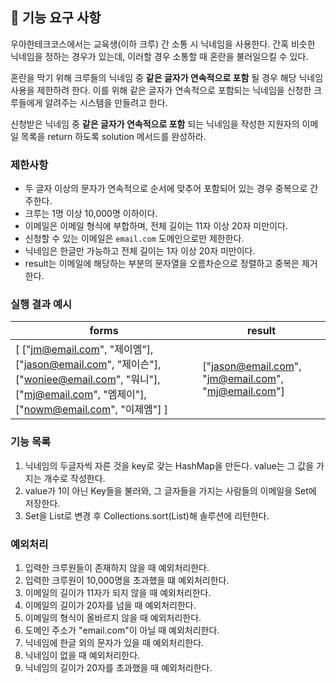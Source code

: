 ## 🚀 기능 요구 사항

우아한테크코스에서는 교육생(이하 크루) 간 소통 시 닉네임을 사용한다. 간혹 비슷한 닉네임을 정하는 경우가 있는데, 이러할 경우 소통할 때 혼란을 불러일으킬 수 있다.

혼란을 막기 위해 크루들의 닉네임 중 **같은 글자가 연속적으로 포함** 될 경우 해당 닉네임 사용을 제한하려 한다. 이를 위해 같은 글자가 연속적으로 포함되는 닉네임을 신청한 크루들에게 알려주는 시스템을 만들려고 한다.


신청받은 닉네임 중 **같은 글자가 연속적으로 포함** 되는 닉네임을 작성한 지원자의 이메일 목록을 return 하도록 solution 메서드를 완성하라.

### 제한사항

- 두 글자 이상의 문자가 연속적으로 순서에 맞추어 포함되어 있는 경우 중복으로 간주한다.
- 크루는 1명 이상 10,000명 이하이다.
- 이메일은 이메일 형식에 부합하며, 전체 길이는 11자 이상 20자 미만이다.
- 신청할 수 있는 이메일은 `email.com` 도메인으로만 제한한다.
- 닉네임은 한글만 가능하고 전체 길이는 1자 이상 20자 미만이다.
- result는 이메일에 해당하는 부분의 문자열을 오름차순으로 정렬하고 중복은 제거한다.

### 실행 결과 예시

| forms | result |
| --- | --- |
| [ ["jm@email.com", "제이엠"], ["jason@email.com", "제이슨"], ["woniee@email.com", "워니"], ["mj@email.com", "엠제이"], ["nowm@email.com", "이제엠"] ] | ["jason@email.com", "jm@email.com", "mj@email.com"] |

### 기능 목록
1. 닉네임의 두글자씩 자른 것을 key로 갖는 HashMap을 만든다. value는 그 값을 가지는 개수로 작성한다.
2. value가 1이 아닌 Key들을 불러와, 그 글자들을 가지는 사람들의 이메일을 Set에 저장한다.
3. Set을 List로 변경 후 Collections.sort(List)해 솔루션에 리턴한다.

### 예외처리
1. 입력한 크루원들이 존재하지 않을 때 예외처리한다. 
2. 입력한 크루원이 10,000명을 초과했을 떄 예외처리한다. 
3. 이메일의 길이가 11자가 되지 않을 때 예외처리한다. 
4. 이메일의 길이가 20자를 넘을 때 예외처리한다. 
5. 이메일의 형식이 올바르지 않을 때 예외처리한다. 
6. 도메인 주소가 "email.com"이 아닐 때 예외처리한다. 
7. 닉네임에 한글 외의 문자가 있을 때 예외처리한다. 
8. 닉네임이 없을 때 예외처리한다. 
9. 닉네임의 길이가 20자를 초과했을 때 예외처리한다. 